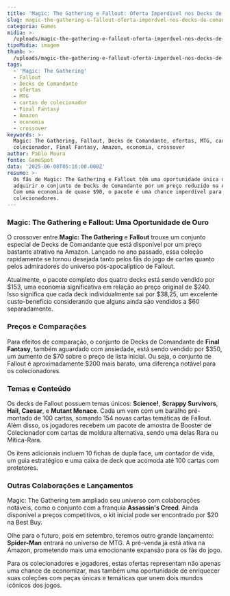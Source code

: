 ```yaml
---
title: 'Magic: The Gathering e Fallout: Oferta Imperdível nos Decks de Comandante'
slug: magic-the-gathering-e-fallout-oferta-imperdvel-nos-decks-de-comandante
categoria: Games
midia: >-
  /uploads/magic-the-gathering-e-fallout-oferta-imperdvel-nos-decks-de-comandante-thumb.jpg
tipoMidia: imagem
thumb: >-
  /uploads/magic-the-gathering-e-fallout-oferta-imperdvel-nos-decks-de-comandante-thumb.jpg
tags:
  - 'Magic: The Gathering'
  - Fallout
  - Decks de Comandante
  - ofertas
  - MTG
  - cartas de colecionador
  - Final Fantasy
  - Amazon
  - economia
  - crossover
keywords: >-
  Magic: The Gathering, Fallout, Decks de Comandante, ofertas, MTG, cartas de
  colecionador, Final Fantasy, Amazon, economia, crossover
author: Pablo Moura
fonte: GameSpot
data: '2025-06-08T05:16:00.000Z'
resumo: >-
  Os fãs de Magic: The Gathering e Fallout têm uma oportunidade única de
  adquirir o conjunto de Decks de Comandante por um preço reduzido na Amazon.
  Com uma economia de quase $90, o pacote é uma chance imperdível para
  colecionadores.
---
```


### Magic: The Gathering e Fallout: Uma Oportunidade de Ouro

O crossover entre **Magic: The Gathering** e **Fallout** trouxe um conjunto especial de Decks de Comandante que está disponível por um preço bastante atrativo na Amazon. Lançado no ano passado, essa coleção rapidamente se tornou desejada tanto pelos fãs do jogo de cartas quanto pelos admiradores do universo pós-apocalíptico de Fallout.

Atualmente, o pacote completo dos quatro decks está sendo vendido por $153, uma economia significativa em relação ao preço original de $240. Isso significa que cada deck individualmente sai por $38,25, um excelente custo-benefício considerando que alguns ainda são vendidos a $60 separadamente.

### Preços e Comparações

Para efeitos de comparação, o conjunto de Decks de Comandante de **Final Fantasy**, também aguardado com ansiedade, está sendo vendido por $350, um aumento de $70 sobre o preço de lista inicial. Ou seja, o conjunto de Fallout é aproximadamente $200 mais barato, uma diferença notável para os colecionadores.

### Temas e Conteúdo

Os decks de Fallout possuem temas únicos: **Science!**, **Scrappy Survivors**, **Hail, Caesar**, e **Mutant Menace**. Cada um vem com um baralho pré-montado de 100 cartas, somando 154 novas cartas temáticas de Fallout. Além disso, os jogadores recebem um pacote de amostra de Booster de Colecionador com cartas de moldura alternativa, sendo uma delas Rara ou Mítica-Rara.

Os itens adicionais incluem 10 fichas de dupla face, um contador de vida, um guia estratégico e uma caixa de deck que acomoda até 100 cartas com protetores.

### Outras Colaborações e Lançamentos

Magic: The Gathering tem ampliado seu universo com colaborações notáveis, como o conjunto com a franquia **Assassin's Creed**. Ainda disponível a preços competitivos, o kit inicial pode ser encontrado por $20 na Best Buy.

Olhe para o futuro, pois em setembro, teremos outro grande lançamento: **Spider-Man** entrará no universo de MTG. A pré-venda já está ativa na Amazon, prometendo mais uma emocionante expansão para os fãs do jogo.

Para os colecionadores e jogadores, estas ofertas representam não apenas uma chance de economizar, mas também uma oportunidade de enriquecer suas coleções com peças únicas e temáticas que unem dois mundos icônicos dos jogos.
